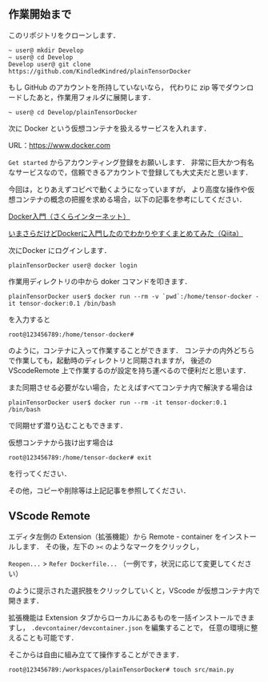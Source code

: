 
## 作業開始まで

このリポジトリをクローンします．

```
~ user@ mkdir Develop
~ user@ cd Develop
Develop user@ git clone https://github.com/KindledKindred/plainTensorDocker
```

もし GitHub のアカウントを所持していないなら，
代わりに zip 等でダウンロードしたあと，作業用フォルダに展開します．

```
~ user@ cd Develop/plainTensorDocker
```

次に Docker という仮想コンテナを扱えるサービスを入れます．

URL：https://www.docker.com

`Get started` からアカウンティング登録をお願いします．
非常に巨大かつ有名なサービスなので，信頼できるアカウントで登録しても大丈夫だと思います．

今回は，とりあえずコピペで動くようになっていますが，
より高度な操作や仮想コンテナの概念の把握を求める場合，以下の記事を参考にしてください．

[Docker入門（さくらインターネット）](https://knowledge.sakura.ad.jp/13265/)

[いまさらだけどDockerに入門したのでわかりやすくまとめてみた（Qiita）](https://qiita.com/gold-kou/items/44860fbda1a34a001fc1)

次にDocker にログインします．

```
plainTensorDocker user@ docker login
```

作業用ディレクトリの中から doker コマンドを叩きます．

```terminal01
plainTensorDocker user$ docker run --rm -v `pwd`:/home/tensor-docker -it tensor-docker:0.1 /bin/bash
```

を入力すると

```
root@123456789:/home/tensor-docker#
```

のように，コンテナに入って作業することができます．
コンテナの内外どちらで作業しても，起動時のディレクトリと同期されますが，
後述の VScodeRemote 上で作業するのが設定を持ち運べるので便利だと思います．

また同期させる必要がない場合，たとえばすべてコンテナ内で解決する場合は

```
plainTensorDocker user$ docker run --rm -it tensor-docker:0.1 /bin/bash
```

で同期せず潜り込むこともできます．

仮想コンテナから抜け出す場合は

```
root@123456789:/home/tensor-docker# exit
```

を行ってください．

その他，コピーや削除等は上記記事を参照してください．

## VScode Remote

エディタ左側の Extension（拡張機能）から Remote - container をインストールします．
その後，左下の `><` のようなマークをクリックし，

`Reopen...` > `Refer Dockerfile...` （一例です，状況に応じて変更してください）

のように提示された選択肢をクリックしていくと，VScode が仮想コンテナ内で開きます．

拡張機能は Extension タブからローカルにあるものを一括インストールできますし，
`.devcontainer/devcontainer.json` を編集することで，
任意の環境に整えることも可能です．

そこからは自由に組み立てて操作することができます．

```
root@123456789:/workspaces/plainTensorDocker# touch src/main.py
```
